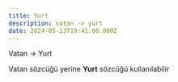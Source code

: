 ```yaml
---
title: Yurt
description: vatan -> yurt
date: 2024-05-23T19:41:00.000Z
---
```

Vatan -> Yurt



Vatan sözcüğü yerine **Yurt** sözcüğü kullanılabilir
